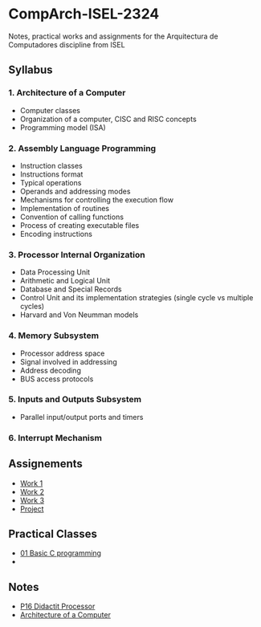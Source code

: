 # CompArch-ISEL-2324



Notes, practical works and assignments for the Arquitectura de Computadores discipline from ISEL

## Syllabus

### 1. Architecture of a Computer

- Computer classes
- Organization of a computer, CISC and RISC concepts
- Programming model (ISA)


### 2. Assembly Language Programming

- Instruction classes
- Instructions format
- Typical operations
- Operands and addressing modes
- Mechanisms for controlling the execution flow
- Implementation of routines
- Convention of calling functions
- Process of creating executable files
- Encoding instructions


### 3. Processor Internal Organization

- Data Processing Unit
- Arithmetic and Logical Unit
- Database and Special Records
- Control Unit and its implementation strategies (single cycle vs multiple cycles)
- Harvard and Von Neumman models


### 4. Memory Subsystem

- Processor address space
- Signal involved in addressing
- Address decoding
- BUS access protocols


### 5. Inputs and Outputs Subsystem

- Parallel input/output ports and timers


### 6. Interrupt Mechanism


## Assignements

- [Work 1](Assignments)
- [Work 2](Assigments)
- [Work 3](Assigmnets)
- [Project](Assigments)


## Practical Classes

- [01 Basic C programming](Practical%20classes/01%20Basic%20C%20programming)
- 


## Notes

- [P16 Didactit Processor](Theory/P16%20Didactit%20Processor/README.md)
- [Architecture of a Computer](Theory/1.%20Architecture%20of%20a%20Computer.md)

